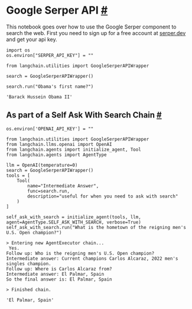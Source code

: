


 Google Serper API
 [#](#google-serper-api "Permalink to this headline")
=========================================================================



 This notebook goes over how to use the Google Serper component to search the web. First you need to sign up for a free account at
 [serper.dev](https://serper.dev) 
 and get your api key.
 







```
import os
os.environ["SERPER_API_KEY"] = ""

```










```
from langchain.utilities import GoogleSerperAPIWrapper

```










```
search = GoogleSerperAPIWrapper()

```










```
search.run("Obama's first name?")

```








```
'Barack Hussein Obama II'

```







 As part of a Self Ask With Search Chain
 [#](#as-part-of-a-self-ask-with-search-chain "Permalink to this headline")
---------------------------------------------------------------------------------------------------------------------







```
os.environ['OPENAI_API_KEY'] = ""

```










```
from langchain.utilities import GoogleSerperAPIWrapper
from langchain.llms.openai import OpenAI
from langchain.agents import initialize_agent, Tool
from langchain.agents import AgentType

llm = OpenAI(temperature=0)
search = GoogleSerperAPIWrapper()
tools = [
    Tool(
        name="Intermediate Answer",
        func=search.run,
        description="useful for when you need to ask with search"
    )
]

self_ask_with_search = initialize_agent(tools, llm, agent=AgentType.SELF_ASK_WITH_SEARCH, verbose=True)
self_ask_with_search.run("What is the hometown of the reigning men's U.S. Open champion?")

```








```
> Entering new AgentExecutor chain...
 Yes.
Follow up: Who is the reigning men's U.S. Open champion?
Intermediate answer: Current champions Carlos Alcaraz, 2022 men's singles champion.
Follow up: Where is Carlos Alcaraz from?
Intermediate answer: El Palmar, Spain
So the final answer is: El Palmar, Spain

> Finished chain.

```






```
'El Palmar, Spain'

```









